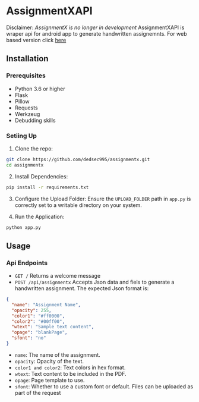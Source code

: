 # AssignmentXAPI
Disclaimer: *AssignmentX is no longer in development*
AssignmentXAPI is wraper api for android app to generate handwritten assignemnts. For web based version click [here](https://github.com/dedsec995/AssignmentX)

## Installation
### Prerequisites
- Python 3.6 or higher
- Flask
- Pillow
- Requests
- Werkzeug
- Debudding skills

### Setiing Up
1. Clone the repo:
```bash
git clone https://github.com/dedsec995/assignmentx.git
cd assignmentx
```
2. Install Dependencies:
```bash
pip install -r requirements.txt
```
3. Configure the Upload Folder:
Ensure the `UPLOAD_FOLDER` path in `app.py` is correctly set to a writable directory on your system.

4. Run the Application:
```bash
python app.py
```

## Usage
### Api Endpoints
- `GET /`
Returns a welcome message
- `POST /api/assignmentx`
Accepts Json data and fiels to generate a handwritten assignment. The expected Json format is:
```json
{
  "name": "Assignment Name",
  "opacity": 255,
  "color1": "#ff0000",
  "color2": "#00ff00",
  "wtext": "Sample text content",
  "opage": "blankPage",
  "sfont": "no"
}
```
- `name`: The name of the assignment.
- `opacity`: Opacity of the text.
- `color1 and color2`: Text colors in hex format.
- `wtext`: Text content to be included in the PDF.
- `opage`: Page template to use.
- `sfont`: Whether to use a custom font or default.
Files can be uploaded as part of the request
